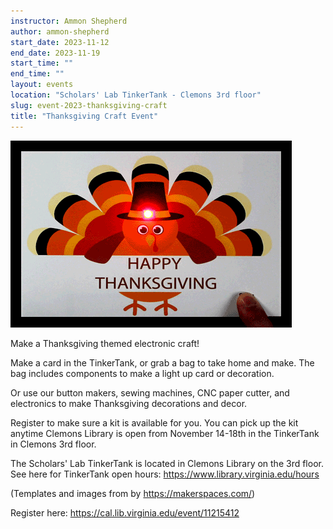 ```yaml
---
instructor: Ammon Shepherd
author: ammon-shepherd
start_date: 2023-11-12
end_date: 2023-11-19
start_time: ""
end_time: ""
layout: events
location: "Scholars' Lab TinkerTank - Clemons 3rd floor"
slug: event-2023-thanksgiving-craft
title: "Thanksgiving Craft Event"
---
```


![Thanksgiving Craft Event](/assets/post-media/workshops/Happy-Thanksgiving-Animation-small.gif)

Make a Thanksgiving themed electronic craft!

Make a card in the TinkerTank, or grab a bag to take home and make. The bag includes components to make a light up card or decoration.

Or use our button makers, sewing machines, CNC paper cutter, and electronics to make Thanksgiving decorations and decor.

Register to make sure a kit is available for you. You can pick up the kit anytime Clemons Library is open from November 14-18th in the TinkerTank in Clemons 3rd floor.

The Scholars' Lab TinkerTank is located in Clemons Library on the 3rd floor. See here for TinkerTank open hours: <a href="https://www.library.virginia.edu/hours">https://www.library.virginia.edu/hours</a>

(Templates and images from by https://makerspaces.com/)

Register here: [https://cal.lib.virginia.edu/event/11215412 ](https://cal.lib.virginia.edu/event/11215412)
